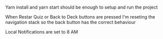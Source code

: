 Yarn install and yarn start should be enough to setup and run the project

When Restar Quiz or Back to Deck buttons are pressed I'm reseting the navigation stack so the back button has the correct behaviour

Local Notifications are set to 8 AM
